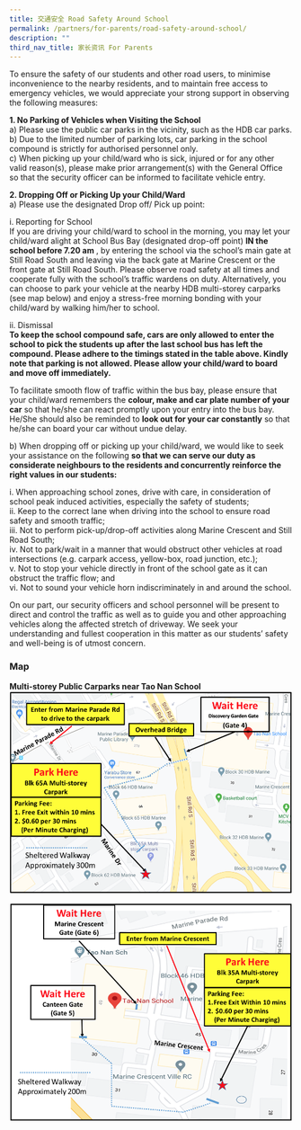 ```yaml
---
title: 交通安全 Road Safety Around School
permalink: /partners/for-parents/road-safety-around-school/
description: ""
third_nav_title: 家长资讯 For Parents
---
```



To ensure the safety of our students and other road users, to minimise inconvenience to the nearby residents, and to maintain free access to emergency vehicles, we would appreciate your strong support in observing the following measures:

**1\. No Parking of Vehicles when Visiting the School** <br>
a) Please use the public car parks in the vicinity, such as the HDB car parks.  
b) Due to the limited number of parking lots, car parking in the school compound is strictly for authorised personnel only.  
c) When picking up your child/ward who is sick, injured or for any other valid reason(s), please make prior arrangement(s) with the General Office so that the security officer can be informed to facilitate vehicle entry.  
  
**2\. Dropping Off or Picking Up your Child/Ward** <br>
a) Please use the designated Drop off/ Pick up point:  

i. Reporting for School <br>
If you are driving your child/ward to school in the morning, you may let your child/ward alight at School Bus Bay (designated drop-off point) **IN the school before 7.20 am** , by entering the school via the school’s main gate at Still Road South and leaving via the back gate at Marine Crescent or the front gate at Still Road South. Please observe road safety at all times and cooperate fully with the school’s traffic wardens on duty. Alternatively, you can choose to park your vehicle at the nearby HDB multi-storey carparks (see map below) and enjoy a stress-free morning bonding with your child/ward by walking him/her to school.  

ii. Dismissal <br>
**To keep the school compound safe, cars are only allowed to enter the school to pick the students up after the last school bus has left the compound. Please adhere to the timings stated in the table above. Kindly note that parking is not allowed. Please allow your child/ward to board and move off immediately.**  

To facilitate smooth flow of traffic within the bus bay, please ensure that your child/ward remembers the **colour, make and car plate number of your car** so that he/she can react promptly upon your entry into the bus bay. He/She should also be reminded to **look out for your car constantly** so that he/she can board your car without undue delay.

b) When dropping off or picking up your child/ward, we would like to seek your assistance on the following **so that we can serve our duty as considerate neighbours to the residents and concurrently reinforce the right values in our students:**  

i. When approaching school zones, drive with care, in consideration of school peak induced activities, especially the safety of students; <br>
ii. Keep to the correct lane when driving into the school to ensure road safety and smooth traffic; <br>
iii. Not to perform pick-up/drop-off activities along Marine Crescent and Still Road South; <br>
iv. Not to park/wait in a manner that would obstruct other vehicles at road intersections (e.g. carpark access, yellow-box, road junction, etc.); <br>
v. Not to stop your vehicle directly in front of the school gate as it can obstruct the traffic flow; and <br>
vi. Not to sound your vehicle horn indiscriminately in and around the school.  
  
On our part, our security officers and school personnel will be present to direct and control the traffic as well as to guide you and other approaching vehicles along the affected stretch of driveway. We seek your understanding and fullest cooperation in this matter as our students’ safety and well-being is of utmost concern.

### Map

**Multi-storey Public Carparks near Tao Nan School**
![](/images/imgmapnew02.png)

![](/images/imgmapnew.png)
